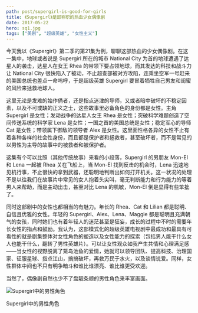 ```yaml
---
path: post/supergirl-is-good-for-girls
title: 《Supergirl》是部称职的热血少女偶像剧
date: 2017-05-22
hero: sq1.jpg
tags: ["美剧", "超级英雄", "女性主义"]
---
```


今天我以《Supergirl》第二季的第21集为例，聊聊这部热血的少女偶像剧。在这一集中，地球或者说是 Supergirl 所在的城市 National City 为首的地球遭遇了达星人的袭击，达星人在女王 Rhea 的带领下要占领地球，而其发达的科技和战斗力让 National City 很快陷入了被动，不止超查部被对方攻陷，连乘坐空军一号赶来的美国总统也差点一命呜呼，于是超级英雄 Supergirl 要冒着牺牲自己男友和闺蜜的风险来拯救地球人。

这里无论是发难的始作俑者，还是指点迷津的导师，又或者暗中破坏的不稳定因素，以及不可或缺的正义之士，这些故事里必备角色的身份都是女性。主角 Supergirl 是女性；发动战争的达星人女王 Rhea 是女性；突破科学难题创造了空间传送系统的科学家 Lena 是女性；一国之首的美国总统是女性；稳定军心的导师 Cat 是女性；带领属下御敌的领导者 Alex 是女性。这里面性格各异的女性不止有着各种各样的社会性身份，而且都是保护者和拯救者，甚至破坏者，而不是常见的以男性为主导的故事中的被救者和被保护者。

这集有个可以比照（其他传统故事）来看的小段落，Supergirl 的男朋友 Mon-El 和 Lena 一起被 Rhea 关在飞船上，当 Mon-El 找到反击的机会时，Lena 迅速地见机行事，不止很快的拿到武器，还聪明地判断出如何打开机关。这一状况的处理不是以往我们在故事片中常见的女人抱着头尖叫，毫无判断能力和行为能力的等着男人来帮助，而是主动出击，甚至对比 Lena 的机敏，Mon-El 倒是显得有些笨拙了。

同时这部剧中的女性也都相当的有魅力。年长的 Rhea、Cat 和 Lilian 都是聪明、自信且优雅的女性。年轻的 Supergirl、Alex、Lena、Maggie 都是聪明且充满朝气的女孩，同时她们也有着年轻人的迷茫甚至是狂妄，成长的过程中不时的需要年长女性的指点和鼓励。我认为，这部模式化的超级英雄电视剧中最成功和最具有可看性的就是剧集整体对女性角色的塑造以及女性能力的探索（包括男人能干什么女人也能干什么，翻转了男性英雄片）。可以让女性观众如我产生共情和心理满足感——当女性的视野脱离了笼鸟池鱼的爱情，她就可以领导团队、提高科技、治理国家、征服星球、指点江山，搞搞破坏，再救万民于水火，以及谈情说爱。同样，女性群体中间也不只有明争暗斗和谁比谁漂亮、谁比谁更受欢迎。

当然了，偶像剧自然也少不了盘靓条顺的男性角色来丰富画面。

![Supergirl中的男性角色](/images/sq2.jpg)
<p class="uk-text-small uk-text-muted">Supergirl中的男性角色</p>
